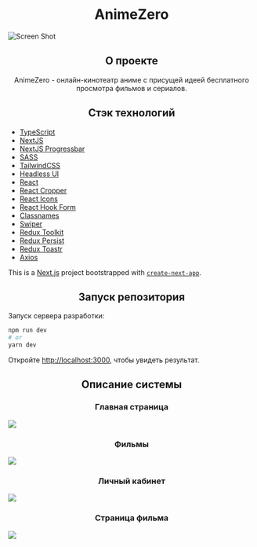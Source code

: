 <h1 align="center">AnimeZero</h1>

![Screen Shot](https://cdn.dribbble.com/users/10907765/screenshots/19307679/media/156f392a3ecf3229909b06bb52d6e405.jpg)

<h2 align="center">О проекте</h2>
<p align="center">AnimeZero - онлайн-кинотеатр аниме с присущей идеей бесплатного просмотра фильмов и сериалов.</p>

<h2 align="center">Стэк технологий</h2>
<ul>
    <li><a href="https://github.com/microsoft/TypeScript" target="_blank">TypeScript</a></li>
    <li><a href="https://github.com/vercel/next.js" target="_blank">NextJS</a></li>
    <li><a href="https://github.com/apal21/nextjs-progressbar" target="_blank">NextJS Progressbar</a></li>
    <li><a href="https://github.com/sass/sass" target="_blank">SASS</a></li>
    <li><a href="https://github.com/tailwindlabs/tailwindcss" target="_blank">TailwindCSS</a></li>
    <li><a href="https://github.com/tailwindlabs/headlessui" target="_blank">Headless UI</a></li>
    <li><a href="https://github.com/facebook/react" target="_blank">React</a></li>
    <li><a href="https://github.com/react-cropper/react-cropper" target="_blank">React Cropper</a></li>
    <li><a href="https://github.com/react-icons/react-icons" target="_blank">React Icons</a></li>
    <li><a href="https://github.com/react-hook-form/react-hook-form" target="_blank">React Hook Form</a></li>
    <li><a href="https://github.com/JedWatson/classnames" target="_blank">Classnames</a></li>
    <li><a href="https://github.com/nolimits4web/swiper" target="_blank">Swiper</a></li>
    <li><a href="https://github.com/reduxjs/redux-toolkit" target="_blank">Redux Toolkit</a></li>
    <li><a href="https://github.com/rt2zz/redux-persist" target="_blank">Redux Persist</a></li>
    <li><a href="https://github.com/diegoddox/react-redux-toastr" target="_blank">Redux Toastr</a></li>
    <li><a href="https://github.com/axios/axios" target="_blank">Axios</a></li>
</ul>

This is a [Next.js](https://nextjs.org/) project bootstrapped with [`create-next-app`](https://github.com/vercel/next.js/tree/canary/packages/create-next-app).

<h2 align="center">Запуск репозитория</h2>

Запуск сервера разработки:

```bash
npm run dev
# or
yarn dev
```

Откройте [http://localhost:3000](http://localhost:3000), чтобы увидеть результат.

<h2 align="center">Описание системы</h2>
<h3 align="center">Главная страница</h3>
<div alig="center"><img src="https://media.discordapp.net/attachments/975813369846173758/1016672036724162581/010521bee1effb92.jpg"></div>
<h3 align="center">Фильмы</h3>
<div alig="center"><img src="https://media.discordapp.net/attachments/975813369846173758/1016673094699601930/bcef3aba3cbd9415.jpg"></div>
<h3 align="center">Личный кабинет</h3>
<div alig="center"><img src="https://media.discordapp.net/attachments/975813369846173758/1016673699878936636/0bd91aa8d9a57572.jpg"></div>
<h3 align="center">Страница фильма</h3>
<div alig="center"><img src="https://media.discordapp.net/attachments/975813369846173758/1016674640556462141/f282b8fa647e5e29.jpg"></div>
